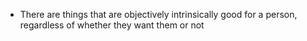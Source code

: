 - There are things that are objectively intrinsically good for a person, regardless of whether they want them or not